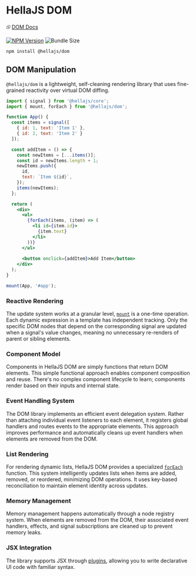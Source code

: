 # HellaJS DOM

⮺ [DOM Docs](https://hellajs.com/packages/dom/mount)

[![NPM Version](https://img.shields.io/npm/v/@hellajs/dom)](https://www.npmjs.com/package/@hellajs/dom)
![Bundle Size](https://deno.bundlejs.com/badge?q=@hellajs/dom@0.14.0&treeshake=[*])


```bash
npm install @hellajs/dom
```

## DOM Manipulation

`@hellajs/dom` is a lightweight, self-cleaning rendering library that uses fine-grained reactivity over virtual DOM diffing.

```jsx
import { signal } from '@hellajs/core';
import { mount, forEach } from '@hellajs/dom';

function App() {
  const items = signal([
    { id: 1, text: 'Item 1' },
    { id: 2, text: 'Item 2' }
  ]);

  const addItem = () => {
    const newItems = [...items()];
    const id = newItems.length + 1;
    newItems.push({
      id,
      text: `Item ${id}`,
    });
    items(newItems);
  };

  return (
    <div>      
      <ul>
        {forEach(items, (item) => (
          <li id={item.id}>
            {item.text}
          </li>
        ))}
      </ul>
      
      <button onclick={addItem}>Add Item</button>
    </div>
  );
}

mount(App, '#app');
```

### Reactive Rendering

The update system works at a granular level, [`mount`](https://www.hellajs.com/packages/dom/mount/) is a one-time operation. Each dynamic expression in a template has independent tracking. Only the specific DOM nodes that depend on the corresponding signal are updated when a signal's value changes, meaning no unnecessary re-renders of parent or sibling elements.

### Component Model

Components in HellaJS DOM are simply functions that return DOM elements. This simple functional approach enables component composition and reuse. There's no complex component lifecycle to learn; components render based on their inputs and internal state.

### Event Handling System

The DOM library implements an efficient event delegation system. Rather than attaching individual event listeners to each element, it registers global handlers and routes events to the appropriate elements. This approach improves performance and automatically cleans up event handlers when elements are removed from the DOM.

### List Rendering

For rendering dynamic lists, HellaJS DOM provides a specialized [`forEach`](https://www.hellajs.com/packages/dom/forEach/) function. This system intelligently updates lists when items are added, removed, or reordered, minimizing DOM operations. It uses key-based reconciliation to maintain element identity across updates.

### Memory Management

Memory management happens automatically through a node registry system. When elements are removed from the DOM, their associated event handlers, effects, and signal subscriptions are cleaned up to prevent memory leaks.

### JSX Integration

The library supports JSX through [plugins](https://www.hellajs.com/plugins), allowing you to write declarative UI code with familiar syntax.